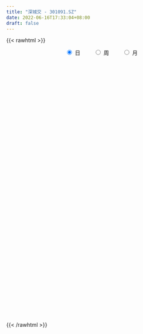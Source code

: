 ```yaml
---
title: "深城交 - 301091.SZ"
date: 2022-06-16T17:33:04+08:00
draft: false
---
```

{{< rawhtml >}}
    <div style="text-align: center">
        <label style="padding: 1rem;"><input style="margin-right: .5rem" type="radio" name="period" value="D" checked onclick="period_change(this)">日</label>
        <label style="padding: 1rem;"><input style="margin-right: .5rem" type="radio" name="period" value="W" onclick="period_change(this)">周</label>
        <label style="padding: 1rem;"><input style="margin-right: .5rem" type="radio" name="period" value="M" onclick="period_change(this)">月</label>
    </div>
    <div id="chart" style="height: 700px;"></div> 
    <script type="text/javascript">
        const D_v = [153531.82,93314.0,72006.89,53626.02,47144.83,47920.89,34077.32,35967.99,54533.28,73143.15,77170.52,60253.78,58568.53,32520.16,36737.06,22878.6,22722.76,25306.54,29287.4,37776.45,32400.58,17615.59,24461.53,31748.37,29083.39,17962.32,20930.7,19576.69,13513.89,18143.47,12751.04,48817.97,30573.05,51298.67,56898.04,48434.43,34138.94,70041.67,50505.95,31768.31,34153.73,19527.38,14040.48,14008.5,13163.89,42924.95,25532.73,33409.94,11086.1,18798.7,17350.66,19755.17,12511.0,16385.75,14498.05,18940.01,68489.18,58773.96,44348.72,44394.34,59663.11,47587.66,33083.61,32831.58,17749.32,41145.81,57646.59,36004.96,77720.24,45896.28,28722.72,34971.87,79341.49,60203.06,122130.04,204098.49,138384.31,85352.17,153474.83,89332.1,95931.53,55588.71,56348.99,61981.94,57140.14,36937.0,40023.6,43222.06,52328.21,42090.94,26825.22,29841.32,38150.78,41459.15,42681.05,43619.48,48480.37,51561.97,31270.61,25794.03,19635.91,19258.44,19304.36,27607.19,22582.24,18311.77,37121.37,46843.06,28012.85,24737.95,44193.03,16786.23,31543.84,11788.64,10577.4,14013.79,15478.13,16067.88,17547.55,17051.63,18968.12,23833.48,39857.7,30834.57,19151.07,20922.02,40998.91,38941.01,25001.0,23820.44,16272.94,22860.99,15843.24,17244.58,19158.12,14020.89,23504.48,9716.13,17710.8,17727.94,35779.41,19034.86,27901.25,20732.01,47862.57,39687.53,26532.36,18144.33,17854.22,24610.42,27961.59,29237.52,24607.31]
const D_histogram = [0.0,-0.1678404558,-0.2632204089,-0.345236037,-0.3754983093,-0.3447151038,-0.3173411112,-0.2653740572,-0.1650121914,-0.0072936018,0.161531233,0.2987428826,0.2621237931,0.2282777225,0.134244215,0.0734801807,0.0436066255,0.0415812,0.0582982001,0.0659699076,0.0195564307,-0.0239065555,-0.0223440369,0.0220866752,-0.0015287434,0.0004558322,-0.0205478604,-0.0407723872,-0.0516972965,-0.0580173854,-0.0533295995,0.0328001832,0.0856143281,0.1681899772,0.2123769852,0.200984382,0.121709505,0.2271274767,0.2425142064,0.202026291,0.0969085599,0.0248565837,-0.029131754,-0.0695397744,-0.0800138657,-0.0224930885,0.0255418859,-0.0217369678,-0.0394366811,-0.0765078046,-0.0572324762,-0.0481926482,-0.0267869762,-0.0465549485,-0.0763093228,-0.0448570887,0.0629786735,0.1477996643,0.1170474481,0.1556003523,0.1930970536,0.005440531,-0.0793019792,-0.2251049269,-0.3021057037,-0.2119185134,-0.0396930232,0.0652482258,0.1772502994,0.1910379655,0.1931626884,0.1918929027,0.3144836805,0.2593139647,0.6438603828,0.7246199264,0.6639698292,0.5074184925,0.4669250963,0.3655778122,0.3148073725,0.2000404542,0.1164543155,-0.0500475127,-0.2896712213,-0.4081040481,-0.5691589796,-0.6189151222,-0.5463909837,-0.55613371,-0.6399121544,-0.7176575645,-0.6429587888,-0.5491898411,-0.4228811751,-0.2837492514,-0.1751355933,-0.0832866113,-0.0895334149,-0.1312061583,-0.1919614184,-0.2616929969,-0.2351578363,-0.1765811889,-0.1848290949,-0.1447629753,-0.0883103046,0.0375582075,0.0751687649,0.0425544811,-0.1562689362,-0.2653335026,-0.4209450717,-0.4740846514,-0.4495579243,-0.4359629862,-0.4704203845,-0.4765961918,-0.5523421932,-0.5866917348,-0.5045267289,-0.3461082024,-0.1971889347,-0.0934896108,-0.0412252257,0.059756051,0.2547654069,0.3696328625,0.4625046327,0.497376702,0.4871904189,0.5005164941,0.4846206487,0.4763030497,0.4586840706,0.4440478218,0.3276516568,0.2581283878,0.2567782317,0.2612671214,0.3234682071,0.3406248729,0.3355309549,0.3281184467,0.4426996866,0.4110250006,0.3439249315,0.2286365918,-0.2840278827,-0.6002322463,-0.8002441012,-0.8659802716,-0.8772350164]
const D_fast = [0.0,-0.2098005698,-0.3709856251,-0.5393102625,-0.6634471121,-0.7188426825,-0.7708039677,-0.7851804281,-0.72607161,-0.5701764209,-0.3609687779,-0.1490714076,-0.1201595489,-0.0969361888,-0.1574086425,-0.1998026317,-0.2187745305,-0.210404656,-0.1791131058,-0.1549489215,-0.1964732907,-0.2459129157,-0.2499364064,-0.1999840255,-0.2239816299,-0.2218830963,-0.248023754,-0.2784413775,-0.3022906111,-0.3231150463,-0.3317596603,-0.2374298318,-0.1632121049,-0.0385889615,0.0586922929,0.0975457851,0.0486982843,0.2108981252,0.2869134065,0.2969320639,0.2160414728,0.1502036424,0.0889323663,0.0311394023,0.0006618446,0.0525593497,0.1069797955,0.0542666998,0.0267078163,-0.0294902584,-0.024523049,-0.027531383,-0.0128224551,-0.0442291646,-0.0930608695,-0.0728229076,0.050757523,0.1725284299,0.1710380757,0.248491068,0.3342620327,0.1479656429,0.0433976378,-0.1586815416,-0.3112087443,-0.2740011823,-0.111698948,0.0095543575,0.1658690059,0.2274161634,0.2778315585,0.3245349984,0.5257466963,0.5354054717,1.0809169855,1.3428315107,1.4481738707,1.4184771572,1.4947150351,1.484762204,1.5126936075,1.4479368027,1.3934642428,1.2144505365,0.9024090225,0.6819501837,0.3786055073,0.1741205841,0.1100469767,-0.038729177,-0.2824856601,-0.5396454613,-0.6256863829,-0.6692148954,-0.6486265232,-0.5804319123,-0.5156021526,-0.4445748234,-0.4732049807,-0.5476792636,-0.6564248783,-0.791579706,-0.8238340046,-0.8094026544,-0.8638578342,-0.8599824583,-0.8256073638,-0.6903492998,-0.6339465511,-0.6559222147,-0.893812866,-1.069210808,-1.3300586452,-1.5017193877,-1.5895821416,-1.6849779501,-1.8370404445,-1.9623652997,-2.1761968495,-2.3572193247,-2.401186001,-2.3292945252,-2.2296724911,-2.14934557,-2.1073874913,-1.9914672019,-1.7327664942,-1.525490823,-1.3169928946,-1.1577766499,-1.0461653282,-0.9077101295,-0.8024508127,-0.6916926493,-0.5946406108,-0.4982649041,-0.5327481549,-0.5377393269,-0.4748949252,-0.4050892551,-0.2620211176,-0.1597082335,-0.0809194129,-0.0063023094,0.2189538521,0.2900354163,0.30891658,0.2507873883,-0.3328840569,-0.799146482,-1.1992193623,-1.4814506005,-1.7120140994]
const D_slow = [0.0,-0.041960114,-0.1077652162,-0.1940742254,-0.2879488028,-0.3741275787,-0.4534628565,-0.5198063708,-0.5610594187,-0.5628828191,-0.5225000109,-0.4478142902,-0.3822833419,-0.3252139113,-0.2916528576,-0.2732828124,-0.262381156,-0.251985856,-0.237411306,-0.2209188291,-0.2160297214,-0.2220063603,-0.2275923695,-0.2220707007,-0.2224528865,-0.2223389285,-0.2274758936,-0.2376689904,-0.2505933145,-0.2650976609,-0.2784300608,-0.270230015,-0.2488264329,-0.2067789386,-0.1536846923,-0.1034385968,-0.0730112206,-0.0162293514,0.0443992002,0.0949057729,0.1191329129,0.1253470588,0.1180641203,0.1006791767,0.0806757103,0.0750524382,0.0814379096,0.0760036677,0.0661444974,0.0470175462,0.0327094272,0.0206612652,0.0139645211,0.002325784,-0.0167515467,-0.0279658189,-0.0122211505,0.0247287656,0.0539906276,0.0928907157,0.1411649791,0.1425251118,0.122699617,0.0664233853,-0.0091030406,-0.062082669,-0.0720059248,-0.0556938683,-0.0113812935,0.0363781979,0.08466887,0.1326420957,0.2112630158,0.276091507,0.4370566027,0.6182115843,0.7842040416,0.9110586647,1.0277899388,1.1191843918,1.1978862349,1.2478963485,1.2770099274,1.2644980492,1.1920802438,1.0900542318,0.9477644869,0.7930357064,0.6564379604,0.5174045329,0.3574264943,0.1780121032,0.017272406,-0.1200250543,-0.2257453481,-0.2966826609,-0.3404665592,-0.3612882121,-0.3836715658,-0.4164731054,-0.46446346,-0.5298867092,-0.5886761683,-0.6328214655,-0.6790287392,-0.7152194831,-0.7372970592,-0.7279075073,-0.7091153161,-0.6984766958,-0.7375439299,-0.8038773055,-0.9091135734,-1.0276347363,-1.1400242173,-1.2490149639,-1.36662006,-1.485769108,-1.6238546563,-1.77052759,-1.8966592722,-1.9831863228,-2.0324835565,-2.0558559592,-2.0661622656,-2.0512232529,-1.9875319011,-1.8951236855,-1.7794975273,-1.6551533518,-1.5333557471,-1.4082266236,-1.2870714614,-1.167995699,-1.0533246814,-0.9423127259,-0.8603998117,-0.7958677147,-0.7316731568,-0.6663563765,-0.5854893247,-0.5003331065,-0.4164503678,-0.3344207561,-0.2237458344,-0.1209895843,-0.0350083514,0.0221507965,-0.0488561742,-0.1989142357,-0.398975261,-0.6154703289,-0.834779083]
const D_data = [['2021-10-29', 33.5, 33.59, 30.98, 36.0],['2021-11-01', 32.0, 30.96, 30.58, 32.77],['2021-11-02', 30.96, 30.97, 30.48, 32.5],['2021-11-03', 30.0, 30.39, 29.77, 30.7],['2021-11-04', 30.49, 30.41, 30.28, 31.26],['2021-11-05', 30.6, 30.84, 30.18, 31.29],['2021-11-08', 30.8, 30.63, 30.45, 31.31],['2021-11-09', 30.55, 30.85, 30.5, 31.25],['2021-11-10', 30.51, 31.62, 30.33, 31.74],['2021-11-11', 31.31, 32.89, 31.24, 33.48],['2021-11-12', 32.45, 33.9, 32.3, 34.58],['2021-11-15', 34.25, 34.45, 33.65, 35.32],['2021-11-16', 34.0, 32.71, 32.42, 34.8],['2021-11-17', 32.59, 32.7, 32.34, 33.14],['2021-11-18', 32.65, 31.7, 31.7, 32.88],['2021-11-19', 31.65, 31.74, 31.39, 31.97],['2021-11-22', 31.85, 31.89, 31.53, 31.92],['2021-11-23', 31.88, 32.15, 31.58, 32.28],['2021-11-24', 32.14, 32.43, 31.75, 32.6],['2021-11-25', 32.41, 32.4, 32.26, 33.12],['2021-11-26', 32.16, 31.62, 31.45, 32.28],['2021-11-29', 31.11, 31.38, 31.0, 31.8],['2021-11-30', 31.39, 31.78, 31.39, 32.65],['2021-12-01', 31.8, 32.41, 31.52, 32.97],['2021-12-02', 32.5, 31.59, 31.56, 32.74],['2021-12-03', 31.43, 31.82, 31.43, 32.38],['2021-12-06', 31.66, 31.44, 31.36, 32.3],['2021-12-07', 31.46, 31.28, 30.83, 31.84],['2021-12-08', 31.16, 31.24, 31.15, 31.46],['2021-12-09', 31.2, 31.17, 31.14, 31.36],['2021-12-10', 31.17, 31.22, 31.05, 31.33],['2021-12-13', 31.29, 32.44, 31.15, 33.22],['2021-12-14', 31.91, 32.41, 31.9, 32.65],['2021-12-15', 32.31, 33.22, 32.18, 33.54],['2021-12-16', 33.2, 33.21, 32.58, 34.44],['2021-12-17', 33.61, 32.75, 32.68, 34.2],['2021-12-20', 32.41, 31.77, 31.62, 32.96],['2021-12-21', 31.79, 34.29, 31.66, 36.5],['2021-12-22', 34.35, 33.68, 33.52, 35.09],['2021-12-23', 33.68, 33.1, 33.06, 34.4],['2021-12-24', 33.5, 32.03, 32.03, 33.8],['2021-12-27', 31.88, 32.03, 31.6, 32.21],['2021-12-28', 32.15, 31.93, 31.78, 32.35],['2021-12-29', 31.8, 31.82, 31.44, 32.15],['2021-12-30', 32.02, 32.01, 31.83, 32.09],['2021-12-31', 32.2, 32.96, 32.2, 33.5],['2022-01-04', 32.83, 33.14, 32.68, 33.33],['2022-01-05', 32.99, 31.96, 31.68, 33.06],['2022-01-06', 31.72, 32.14, 31.72, 32.33],['2022-01-07', 32.1, 31.71, 31.69, 32.56],['2022-01-10', 31.71, 32.32, 31.53, 32.82],['2022-01-11', 32.35, 32.23, 32.17, 33.21],['2022-01-12', 32.43, 32.44, 32.11, 32.65],['2022-01-13', 32.6, 31.9, 31.87, 32.63],['2022-01-14', 32.06, 31.59, 31.58, 32.09],['2022-01-17', 31.6, 32.31, 31.6, 32.4],['2022-01-18', 32.39, 33.65, 32.22, 34.5],['2022-01-19', 34.24, 33.97, 33.0, 34.34],['2022-01-20', 33.33, 32.78, 32.61, 34.2],['2022-01-21', 32.69, 33.79, 32.69, 33.85],['2022-01-24', 33.18, 34.14, 33.15, 35.2],['2022-01-25', 33.82, 31.01, 31.01, 33.93],['2022-01-26', 31.3, 31.55, 30.52, 32.19],['2022-01-27', 31.5, 30.05, 29.89, 31.58],['2022-01-28', 30.19, 30.1, 29.88, 30.8],['2022-02-07', 30.5, 32.02, 30.41, 32.6],['2022-02-08', 32.0, 33.65, 31.7, 34.28],['2022-02-09', 33.31, 33.56, 33.1, 33.98],['2022-02-10', 33.26, 34.33, 33.26, 35.54],['2022-02-11', 34.33, 33.59, 33.36, 34.52],['2022-02-14', 33.5, 33.65, 33.2, 34.07],['2022-02-15', 33.41, 33.78, 32.85, 34.35],['2022-02-16', 33.95, 35.89, 33.5, 36.37],['2022-02-17', 35.07, 34.11, 33.84, 35.39],['2022-02-18', 34.0, 40.93, 33.6, 40.93],['2022-02-21', 41.0, 39.01, 38.63, 44.55],['2022-02-22', 37.68, 37.95, 36.8, 40.05],['2022-02-23', 37.3, 36.75, 36.61, 37.63],['2022-02-24', 36.75, 38.2, 36.16, 39.59],['2022-02-25', 37.35, 37.54, 36.88, 39.14],['2022-02-28', 36.63, 38.2, 35.0, 39.05],['2022-03-01', 37.96, 37.33, 37.05, 38.61],['2022-03-02', 36.85, 37.49, 36.6, 38.17],['2022-03-03', 37.3, 35.98, 35.75, 37.53],['2022-03-04', 35.6, 34.0, 33.93, 35.8],['2022-03-07', 34.0, 34.43, 33.6, 34.95],['2022-03-08', 34.27, 32.89, 32.5, 34.66],['2022-03-09', 33.14, 33.36, 31.67, 33.75],['2022-03-10', 33.86, 34.59, 33.77, 35.33],['2022-03-11', 34.0, 33.37, 32.3, 34.0],['2022-03-14', 32.83, 31.77, 31.74, 33.35],['2022-03-15', 32.0, 30.9, 30.83, 32.85],['2022-03-16', 31.17, 32.27, 30.32, 32.31],['2022-03-17', 32.7, 32.48, 32.27, 33.49],['2022-03-18', 32.0, 33.07, 32.0, 33.99],['2022-03-21', 33.0, 33.63, 32.8, 33.98],['2022-03-22', 34.14, 33.69, 33.3, 34.72],['2022-03-23', 33.53, 33.87, 32.98, 34.95],['2022-03-24', 33.66, 32.75, 32.65, 33.78],['2022-03-25', 32.76, 32.03, 31.92, 33.15],['2022-03-28', 32.04, 31.32, 31.07, 32.04],['2022-03-29', 31.55, 30.6, 30.48, 31.65],['2022-03-30', 30.75, 31.41, 30.7, 31.52],['2022-03-31', 31.3, 31.79, 31.24, 32.3],['2022-04-01', 31.44, 30.85, 30.72, 31.49],['2022-04-06', 30.84, 31.31, 30.67, 31.4],['2022-04-07', 31.34, 31.58, 31.15, 32.94],['2022-04-08', 31.51, 32.82, 31.35, 32.99],['2022-04-11', 32.44, 32.1, 31.69, 32.9],['2022-04-12', 31.58, 31.18, 30.36, 31.79],['2022-04-13', 30.94, 28.32, 28.0, 30.96],['2022-04-14', 28.48, 28.33, 28.12, 28.78],['2022-04-15', 28.0, 26.63, 26.4, 28.0],['2022-04-18', 26.51, 26.85, 25.84, 27.05],['2022-04-19', 26.64, 27.22, 26.64, 27.28],['2022-04-20', 27.19, 26.66, 26.5, 27.69],['2022-04-21', 26.67, 25.45, 25.31, 26.82],['2022-04-22', 24.6, 25.11, 24.41, 26.15],['2022-04-25', 24.87, 23.38, 23.35, 25.39],['2022-04-26', 23.38, 22.9, 22.66, 24.15],['2022-04-27', 22.9, 23.79, 22.87, 23.89],['2022-04-28', 23.47, 24.78, 22.77, 24.78],['2022-04-29', 24.01, 24.99, 23.81, 25.38],['2022-05-05', 25.0, 24.7, 24.3, 25.36],['2022-05-06', 23.95, 24.13, 23.8, 24.57],['2022-05-09', 24.7, 24.87, 24.66, 25.3],['2022-05-10', 24.56, 26.69, 24.5, 26.84],['2022-05-11', 26.83, 26.5, 26.4, 27.33],['2022-05-12', 26.35, 26.86, 26.23, 27.08],['2022-05-13', 26.83, 26.62, 26.0, 27.39],['2022-05-16', 26.92, 26.29, 26.16, 26.97],['2022-05-17', 26.35, 26.78, 25.8, 26.88],['2022-05-18', 26.43, 26.61, 26.39, 27.1],['2022-05-19', 26.32, 26.85, 26.2, 26.97],['2022-05-20', 26.91, 26.88, 26.5, 27.06],['2022-05-23', 26.88, 27.05, 26.71, 27.22],['2022-05-24', 27.02, 25.6, 25.6, 27.38],['2022-05-25', 25.79, 25.8, 25.34, 26.07],['2022-05-26', 25.69, 26.56, 25.69, 26.97],['2022-05-27', 26.47, 26.75, 26.36, 26.98],['2022-05-30', 26.88, 27.8, 26.39, 28.12],['2022-05-31', 27.85, 27.64, 27.13, 27.98],['2022-06-01', 27.7, 27.6, 27.3, 28.49],['2022-06-02', 27.6, 27.75, 27.2, 27.87],['2022-06-06', 28.5, 29.84, 27.91, 30.14],['2022-06-07', 29.8, 28.55, 28.19, 29.87],['2022-06-08', 28.7, 28.13, 27.2, 28.7],['2022-06-09', 28.0, 27.26, 27.21, 28.01],['2022-06-10', 20.85, 20.55, 20.42, 20.91],['2022-06-13', 20.5, 20.39, 19.94, 20.5],['2022-06-14', 20.2, 19.84, 19.32, 20.24],['2022-06-15', 20.0, 20.06, 19.8, 20.43],['2022-06-16', 20.0, 19.73, 19.65, 20.14]]
const W_v = [153531.82,314012.63,274892.26,210958.13,147493.73,120871.2,84915.79,236022.16,220608.6,103665.2,88827.47,80500.63,234946.21,190915.28,258413.88,325369.18,670641.8999999999,326991.31,214601.81,178957.52,200726.46,108388.14,102276.2,145273.9,67925.84,117258.48,49985.64,149683.38,91379.87,82680.24,103447.53,150081.01,106416.84]
const W_histogram = [0.0,-0.1754985755,-0.0806157093,-0.1541813758,-0.1989314408,-0.2023995151,-0.230403857,-0.1358622611,-0.1127473583,-0.030056925,-0.0534144739,-0.0697806996,0.0673090695,-0.0826438398,0.0537504285,0.6080470449,0.7090702175,0.5095058112,0.3165485646,0.1581860463,-0.0177771508,-0.2044417861,-0.1865370017,-0.5616776478,-0.8641973956,-1.0140267761,-1.1052123879,-0.9385529448,-0.7591920183,-0.6044309808,-0.399709926,-0.6968005397,-0.8840981601]
const W_fast = [0.0,-0.2193732194,-0.1446442805,-0.256755291,-0.3512382161,-0.4053061692,-0.4909114753,-0.4303354447,-0.4354073815,-0.3602311795,-0.3969423468,-0.4307537475,-0.276836711,-0.4474505802,-0.2976187048,0.4086896728,0.6869803998,0.6147924463,0.5009723409,0.3821563342,0.2017488493,-0.0360262325,-0.0647556986,-0.5803157566,-1.0988848533,-1.5022209278,-1.8697096366,-1.9376884297,-1.9481255077,-1.9444722155,-1.8396786422,-2.3109693908,-2.7192915513]
const W_slow = [0.0,-0.0438746439,-0.0640285712,-0.1025739152,-0.1523067753,-0.2029066541,-0.2605076184,-0.2944731836,-0.3226600232,-0.3301742545,-0.343527873,-0.3609730479,-0.3441457805,-0.3648067404,-0.3513691333,-0.1993573721,-0.0220898177,0.1052866351,0.1844237762,0.2239702878,0.2195260001,0.1684155536,0.1217813032,-0.0186381088,-0.2346874577,-0.4881941517,-0.7644972487,-0.9991354849,-1.1889334895,-1.3400412347,-1.4399687162,-1.6141688511,-1.8351933911]
const W_data = [['2021-10-29', 33.5, 33.59, 30.98, 36.0],['2021-11-05', 32.0, 30.84, 29.77, 32.77],['2021-11-12', 30.8, 33.9, 30.33, 34.58],['2021-11-19', 34.25, 31.74, 31.39, 35.32],['2021-11-26', 31.85, 31.62, 31.45, 33.12],['2021-12-03', 31.11, 31.82, 31.0, 32.97],['2021-12-10', 31.66, 31.22, 30.83, 32.3],['2021-12-17', 31.29, 32.75, 31.15, 34.44],['2021-12-24', 32.41, 32.03, 31.62, 36.5],['2021-12-31', 31.88, 32.96, 31.44, 33.5],['2022-01-07', 32.83, 31.71, 31.68, 33.33],['2022-01-14', 31.71, 31.59, 31.53, 33.21],['2022-01-21', 31.6, 33.79, 31.6, 34.5],['2022-01-28', 33.18, 30.1, 29.88, 35.2],['2022-02-11', 30.5, 33.59, 30.41, 35.54],['2022-02-18', 33.5, 40.93, 32.85, 40.93],['2022-02-25', 41.0, 37.54, 36.16, 44.55],['2022-03-04', 36.63, 34.0, 33.93, 39.05],['2022-03-11', 34.0, 33.37, 31.67, 35.33],['2022-03-18', 32.83, 33.07, 30.32, 33.99],['2022-03-25', 33.0, 32.03, 31.92, 34.95],['2022-04-01', 32.04, 30.85, 30.48, 32.3],['2022-04-08', 30.84, 32.82, 30.67, 32.99],['2022-04-15', 32.44, 26.63, 26.4, 32.9],['2022-04-22', 26.51, 25.11, 24.41, 27.69],['2022-04-29', 24.87, 24.99, 22.66, 25.39],['2022-05-06', 25.0, 24.13, 23.8, 25.36],['2022-05-13', 24.7, 26.62, 24.5, 27.39],['2022-05-20', 26.92, 26.88, 25.8, 27.1],['2022-05-27', 26.88, 26.75, 25.34, 27.38],['2022-06-02', 26.88, 27.75, 26.39, 28.49],['2022-06-10', 28.5, 20.55, 20.42, 30.14],['2022-06-17', 20.5, 19.73, 19.32, 20.5]]
const M_v = [153531.82,989433.8700000001,724005.83,595189.5899999999,1350356.49,911151.47,455316.66,428543.4,305131.11]
const M_histogram = [0.0,-0.1155099715,-0.1062860464,-0.2769459792,0.1486654579,-0.0006361576,-0.5273429381,-0.6587102804,-1.2078132246]
const M_fast = [0.0,-0.1443874644,-0.1617350509,-0.4016314784,0.0611463231,-0.0883143318,-0.7468568468,-1.0429017592,-1.8939580095]
const M_slow = [0.0,-0.0288774929,-0.0554490045,-0.1246854993,-0.0875191348,-0.0876781742,-0.2195139087,-0.3841914788,-0.686144785]
const M_data = [['2021-10-29', 33.5, 33.59, 30.98, 36.0],['2021-11-30', 32.0, 31.78, 29.77, 35.32],['2021-12-31', 31.8, 32.96, 30.83, 36.5],['2022-01-28', 32.83, 30.1, 29.88, 35.2],['2022-02-28', 30.5, 38.2, 30.41, 44.55],['2022-03-31', 37.96, 31.79, 30.32, 38.61],['2022-04-29', 31.44, 24.99, 22.66, 32.99],['2022-05-31', 25.0, 27.64, 23.8, 28.12],['2022-06-30', 27.7, 19.73, 19.32, 30.14]]
        const D_a = [null,null,null,29.77,null,null,null,null,null,null,null,35.32,null,null,null,null,null,null,null,null,null,null,null,null,null,null,null,30.83,null,null,null,null,null,null,null,null,null,36.5,null,null,null,null,null,31.44,null,null,null,null,null,null,null,null,null,null,null,null,null,null,null,null,35.2,null,null,null,29.88,null,null,null,null,null,null,null,null,null,null,44.55,null,null,null,null,null,null,null,null,null,null,null,null,null,null,null,null,30.32,null,null,null,null,null,null,null,null,null,null,null,null,null,null,32.99,null,null,null,null,null,null,null,null,null,null,null,22.66,null,null,null,null,null,null,null,27.33,null,null,null,null,null,null,null,null,null,25.34,null,null,null,null,null,null,30.14,null,null,null,null,null,19.32,null,null]
const W_a = [null,29.77,null,null,null,null,null,null,null,null,null,null,null,null,null,null,44.55,null,null,null,null,null,null,null,null,22.66,null,null,null,null,null,30.14,null]
const M_a = [null,29.77,null,null,null,null,null,null,null]
        const D_b = [[{ coord: ['2021-11-03', 35.32] }, { coord: ['2022-04-08', 30.83] }],[{ coord: ['2022-04-26', 27.33] }, { coord: ['2022-06-06', 25.34] }]]
const W_b = [[{ coord: ['2021-11-05', 30.14] }, { coord: ['2022-06-10', 29.77] }]]
const M_b = []
    </script>
{{< /rawhtml >}}